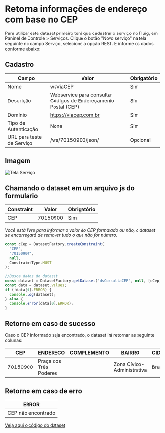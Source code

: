 # Retorna informações de endereço com base no CEP

Para utilizar este dataset primeiro terá que cadastrar o serviço no Fluig, em Paninel de Controle > Serviços.
Clique o botão "Novo serviço" na tela seguinte no campo Serviço, selecione a opção REST. E informe os dados conforme abaixo:

## Cadastro

| Campo                     | Valor                                                           | Obrigatório |
| ------------------------- | --------------------------------------------------------------- | ----------- |
| Nome                      | wsViaCEP                                                        | Sim         |
| Descrição                 | Webservice para consultar Códigos de Endereçamento Postal (CEP) | Sim         |
| Domínio                   | https://viacep.com.br                                           | Sim         |
| Tipo de Autenticação      | None                                                            | Sim         |
| URL para teste de Serviço | /ws/70150900/json/                                              | Opcional    |

## Imagem

![Tela Serviço](https://github.com/sergiomachadosilva/fluig-datasets/blob/master/dsConsultaCEP/tela_servico.png)

## Chamando o dataset em um arquivo js do formulário

| Constraint | Valor    | Obrigatório |
| ---------- | -------- | ----------- |
| CEP        | 70150900 | Sim         |

_Você está livre para informar o valor do CEP formatado ou não, o dataset se encarregará de remover tudo o que não for número._

```js
const cCep = DatasetFactory.createConstraint(
  "CEP",
  "70150900",
  null,
  ConstraintType.MUST
);

//Busca dados do dataset
const dataset = DatasetFactory.getDataset("dsConsultaCEP", null, [cCep], null);
const data = dataset.values;
if (!data[0].ERROR) {
  console.log(dataset);
} else {
  console.error(data[0].ERROR);
}
```

## Retorno em caso de sucesso

Caso o CEP informado seja encontrado, o dataset irá retornar as seguinte colunas:

| CEP      | ENDERECO               | COMPLEMENTO | BAIRRO                     | CIDADE   | ESTADO | DDD | IBGE    | SIAFI |
| -------- | ---------------------- | ----------- | -------------------------- | -------- | ------ | --- | ------- | ----- |
| 70150900 | Praça dos Três Poderes |             | Zona Cívico-Administrativa | Brasília | DF     | 61  | 5300108 | 9701  |

## Retorno em caso de erro

| ERROR              |
| ------------------ |
| CEP não encontrado |

[Veja aqui o código do dataset](dsConsultaCEP.js)
